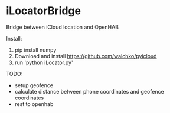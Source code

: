 # iLocatorBridge

Bridge between iCloud location and OpenHAB

Install:
1. pip install numpy
2. Download and install https://github.com/walchko/pyicloud
3. run 'python iLocator.py'


TODO:
- setup geofence
- calculate distance between phone coordinates and geofence coordinates
- rest to openhab
